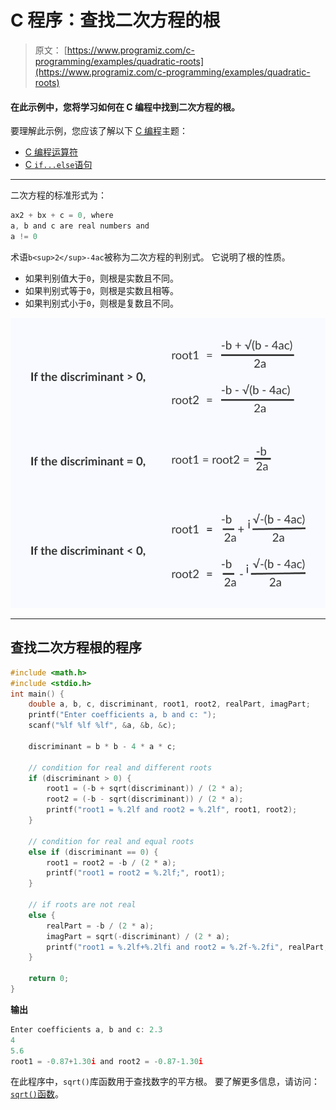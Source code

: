 # C 程序：查找二次方程的根

> 原文： [https://www.programiz.com/c-programming/examples/quadratic-roots](https://www.programiz.com/c-programming/examples/quadratic-roots)

#### 在此示例中，您将学习如何在 C 编程中找到二次方程的根。

要理解此示例，您应该了解以下 [C 编程](/c-programming "C tutorial")主题：

*   [C 编程运算符](/c-programming/c-operators)
*   [C `if...else`语句](/c-programming/c-if-else-statement)

* * *

二次方程的标准形式为：

```c
ax2 + bx + c = 0, where
a, b and c are real numbers and
a != 0

```

术语`b<sup>2</sup>-4ac`被称为二次方程的判别式。 它说明了根的性质。

*   如果判别值大于`0`，则根是实数且不同。
*   如果判别式等于`0`，则根是实数且相等。
*   如果判别式小于`0`，则根是复数且不同。

![Formula to compute the roots of a quadratic equation](img/7b7c6a49d25d99e965c7ef4f36d27ddb.png "Roots of a quadratic equation")

* * *

## 查找二次方程根的程序

```c
#include <math.h>
#include <stdio.h>
int main() {
    double a, b, c, discriminant, root1, root2, realPart, imagPart;
    printf("Enter coefficients a, b and c: ");
    scanf("%lf %lf %lf", &a, &b, &c);

    discriminant = b * b - 4 * a * c;

    // condition for real and different roots
    if (discriminant > 0) {
        root1 = (-b + sqrt(discriminant)) / (2 * a);
        root2 = (-b - sqrt(discriminant)) / (2 * a);
        printf("root1 = %.2lf and root2 = %.2lf", root1, root2);
    }

    // condition for real and equal roots
    else if (discriminant == 0) {
        root1 = root2 = -b / (2 * a);
        printf("root1 = root2 = %.2lf;", root1);
    }

    // if roots are not real
    else {
        realPart = -b / (2 * a);
        imagPart = sqrt(-discriminant) / (2 * a);
        printf("root1 = %.2lf+%.2lfi and root2 = %.2f-%.2fi", realPart, imagPart, realPart, imagPart);
    }

    return 0;
} 
```

**输出**

```c
Enter coefficients a, b and c: 2.3
4
5.6
root1 = -0.87+1.30i and root2 = -0.87-1.30i 
```

在此程序中，`sqrt()`库函数用于查找数字的平方根。 要了解更多信息，请访问： [`sqrt()`函数](https://www.programiz.com/c-programming/library-function/math.h/sqrt)。